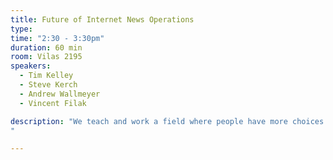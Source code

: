 ```yaml
---
title: Future of Internet News Operations
type:
time: "2:30 - 3:30pm"
duration: 60 min
room: Vilas 2195
speakers:
  - Tim Kelley
  - Steve Kerch
  - Andrew Wallmeyer
  - Vincent Filak

description: "We teach and work a field where people have more choices but cannot distinguish between what makes for good or bad (or fake) news. The goal of a good internet operation/digital operation should be the same as any other media outlet worth its salt: Find relevant, useful and interesting content, provide it in an audience-centric fashion and do it on platforms that best engage the readers/viewers. To be successful in such an environment, you need to thrive on change and possess a range of skills that go beyond traditional journalism.
"

---
```

